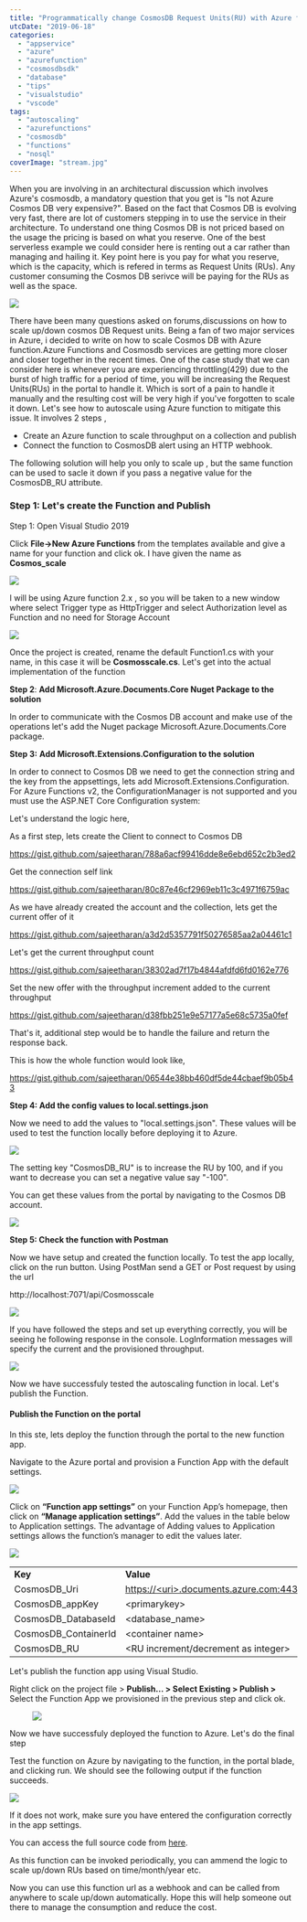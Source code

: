 ```yaml
---
title: "Programmatically change CosmosDB Request Units(RU) with Azure function 2.x and Cosmos DB SDK 3.0"
utcDate: "2019-06-18"
categories: 
  - "appservice"
  - "azure"
  - "azurefunction"
  - "cosmosdbsdk"
  - "database"
  - "tips"
  - "visualstudio"
  - "vscode"
tags: 
  - "autoscaling"
  - "azurefunctions"
  - "cosmosdb"
  - "functions"
  - "nosql"
coverImage: "stream.jpg"
---
```


When you are involving in an architectural discussion which involves Azure's cosmosdb, a mandatory question that you get is "Is not Azure Cosmos DB very expensive?". Based on the fact that Cosmos DB is evolving very fast, there are lot of customers stepping in to use the service in their architecture. To understand one thing Cosmos DB is not priced based on the usage the pricing is based on what you reserve. One of the best serverless example we could consider here is renting out a car rather than managing and hailing it. Key point here is you pay for what you reserve, which is the capacity, which is refered in terms as Request Units (RUs). Any customer consuming the Cosmos DB serivce will be paying for the RUs as well as the space.

![](images/1_mmln_vdoqgo3oiqnk7yyfw.png)

There have been many questions asked on forums,discussions on how to scale up/down cosmos DB Request units. Being a fan of two major services in Azure, i decided to write on how to scale Cosmos DB with Azure function.Azure Functions and Cosmosdb services are getting more closer and closer together in the recent times. One of the case study that we can consider here is whenever you are experiencing throttling(429) due to the burst of high traffic for a period of time, you will be increasing the Request Units(RUs) in the portal to handle it. Which is sort of a pain to handle it manually and the resulting cost will be very high if you've forgotten to scale it down. Let's see how to autoscale using Azure function to mitigate this issue. It involves 2 steps ,

- Create an Azure function to scale throughput on a collection and publish
- Connect the function to CosmosDB alert using an HTTP webhook.

The following solution will help you only to scale up , but the same function can be used to sacle it down if you pass a negative value for the CosmosDB\_RU attribute.

### Step 1: Let's create the Function and Publish

Step 1: Open Visual Studio 2019

Click **File->New Azure Functions** from the templates available and give a name for your function and click ok. I have given the name as **Cosmos\_scale**

![](images/1-2.png)

I will be using Azure function 2.x , so you will be taken to a new window where select Trigger type as HttpTrigger and select Authorization level as Function and no need for Storage Account

![](images/5.png)

Once the project is created, rename the default Function1.cs with your name, in this case it will be **Cosmosscale.cs**. Let's get into the actual implementation of the function

**Step 2**: **Add Microsoft.Azure.Documents.Core Nuget Package to the solution**

In order to communicate with the Cosmos DB account and make use of the operations let's add the Nuget package Microsoft.Azure.Documents.Core package.

**Step 3:** **Add Microsoft.Extensions.Configuration to the solution**

In order to connect to Cosmos DB we need to get the connection string and the key from the appsettings, lets add Microsoft.Extensions.Configuration. For Azure Functions v2, the ConfigurationManager is not supported and you must use the ASP.NET Core Configuration system:

Let's understand the logic here,

As a first step, lets create the Client to connect to Cosmos DB

https://gist.github.com/sajeetharan/788a6acf99416dde8e6ebd652c2b3ed2

Get the connection self link

https://gist.github.com/sajeetharan/80c87e46cf2969eb11c3c4971f6759ac

As we have already created the account and the collection, lets get the current offer of it

https://gist.github.com/sajeetharan/a3d2d5357791f50276585aa2a04461c1

Let's get the current throughput count

https://gist.github.com/sajeetharan/38302ad7f17b4844afdfd6fd0162e776

Set the new offer with the throughput increment added to the current throughput

https://gist.github.com/sajeetharan/d38fbb251e9e57177a5e68c5735a0fef

That's it, additional step would be to handle the failure and return the response back.

This is how the whole function would look like,

https://gist.github.com/sajeetharan/06544e38bb460df5de44cbaef9b05b43

**Step 4: Add the config values to local.settings.json**

Now we need to add the values to "local.settings.json". These values will be used to test the function locally before deploying it to Azure.

![](images/9.png)

The setting key "CosmosDB\_RU" is to increase the RU by 100, and if you want to decrease you can set a negative value say "-100".

You can get these values from the portal by navigating to the Cosmos DB account.

![](images/3-1.png)

**Step 5: Check the function with Postman**

Now we have setup and created the function locally. To test the app locally, click on the run button. Using PostMan send a GET or Post request by using the url

http://localhost:7071/api/Cosmosscale

![](images/12.png)

If you have followed the steps and set up everything correctly, you will be seeing he following response in the console. LogInformation messages will specify the current and the provisioned throughput.

![](images/11.png)

Now we have successfuly tested the autoscaling function in local. Let's publish the Function.

#### Publish the Function on the portal

In this ste, lets deploy the function through the portal to the new function app.

Navigate to the Azure portal and provision a Function App with the default settings.

![](images/13.png)

Click on **“Function app settings”** on your Function App’s homepage, then click on **“Manage application settings”**. Add the values in the table below to Application settings. The advantage of Adding values to Application settings allows the function’s manager to edit the values later.

![](images/14.png)

<table><tbody><tr><td><strong>Key</strong></td><td><strong>Value</strong></td></tr><tr><td>CosmosDB_Uri</td><td><a href="https://.documents.azure.com:443/">https://&lt;uri&gt;.documents.azure.com:443</a><a href="https://.documents.azure.com:443/">/</a></td></tr><tr><td>CosmosDB_appKey</td><td>&lt;primarykey&gt;</td></tr><tr><td>CosmosDB_DatabaseId</td><td>&lt;database_name&gt;</td></tr><tr><td>CosmosDB_ContainerId</td><td>&lt;container name&gt;</td></tr><tr><td>CosmosDB_RU</td><td>&lt;RU increment/decrement as integer&gt;</td></tr></tbody></table>

Let's publish the function app using Visual Studio.

Right click on the project file > **Publish… > Select Existing > Publish >** Select the Function App we provisioned in the previous step and click ok.

<figure>

![](images/15.png)

<figcaption>

  
  


</figcaption>

</figure>

Now we have successfuly deployed the function to Azure. Let's do the final step

Test the function on Azure by navigating to the function, in the portal blade, and clicking run. We should see the following output if the function succeeds.

![](images/16.png)

If it does not work, make sure you have entered the configuration correctly in the app settings.

You can access the full source code from [here](https://github.com/sajeetharan/cosmosdb-autoscale-function-V2.0).

As this function can be invoked periodically, you can ammend the logic to scale up/down RUs based on time/month/year etc.

Now you can use this function url as a webhook and can be called from anywhere to scale up/down automatically. Hope this will help someone out there to manage the consumption and reduce the cost.
